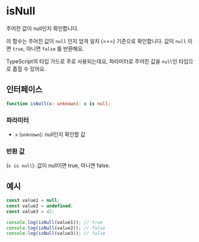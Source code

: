 # isNull

주어진 값이 null인지 확인합니다.

이 함수는 주어진 값이 `null` 인지 엄격 일치 (===) 기준으로 확인합니다.
값이 `null` 이면 `true`, 아니면 `false` 를 반환해요.

TypeScript의 타입 가드로 주로 사용되는데요, 파라미터로 주어진 값을 `null`인 타입으로 좁힐 수 있어요.

## 인터페이스

```typescript
function isNull(x: unknown): x is null;
```

### 파라미터 

- `x` (`unknown`): null인지 확인할 값

### 반환 값

(`x is null`): 값이 null이면 true, 아니면 false.

## 예시

```typescript
const value1 = null;
const value2 = undefined;
const value3 = 42;

console.log(isNull(value1)); // true
console.log(isNull(value2)); // false
console.log(isNull(value3)); // false
```